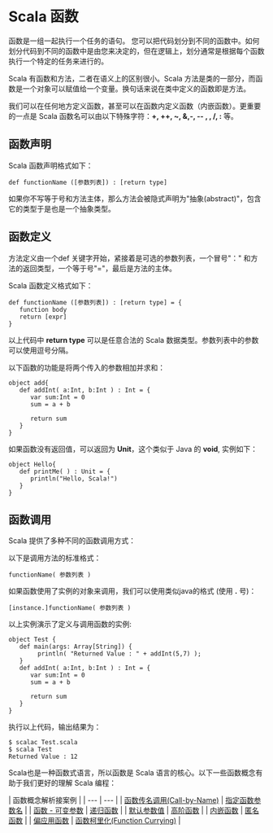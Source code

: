 # Scala 函数

函数是一组一起执行一个任务的语句。 您可以把代码划分到不同的函数中。如何划分代码到不同的函数中是由您来决定的，但在逻辑上，划分通常是根据每个函数执行一个特定的任务来进行的。

Scala 有函数和方法，二者在语义上的区别很小。Scala 方法是类的一部分，而函数是一个对象可以赋值给一个变量。换句话来说在类中定义的函数即是方法。

我们可以在任何地方定义函数，甚至可以在函数内定义函数（内嵌函数）。更重要的一点是 Scala 函数名可以由以下特殊字符：**+, ++, ~, &,-, -- , \, /, :** 等。

## 函数声明

Scala 函数声明格式如下：

```
def functionName ([参数列表]) : [return type]

```

如果你不写等于号和方法主体，那么方法会被隐式声明为"抽象(abstract)"，包含它的类型于是也是一个抽象类型。

## 函数定义

方法定义由一个def 关键字开始，紧接着是可选的参数列表，一个冒号"：" 和方法的返回类型，一个等于号"="，最后是方法的主体。

Scala 函数定义格式如下：

```
def functionName ([参数列表]) : [return type] = {
   function body
   return [expr]
}

```

以上代码中 **return type** 可以是任意合法的 Scala 数据类型。参数列表中的参数可以使用逗号分隔。

以下函数的功能是将两个传入的参数相加并求和：

```
object add{
   def addInt( a:Int, b:Int ) : Int = {
      var sum:Int = 0
      sum = a + b

      return sum
   }
}

```

如果函数没有返回值，可以返回为 **Unit**，这个类似于 Java 的 **void**, 实例如下：

```
object Hello{
   def printMe( ) : Unit = {
      println("Hello, Scala!")
   }
}

```

## 函数调用

Scala 提供了多种不同的函数调用方式：

以下是调用方法的标准格式：

```
functionName( 参数列表 )
```

如果函数使用了实例的对象来调用，我们可以使用类似java的格式 (使用 **.** 号)：

```
[instance.]functionName( 参数列表 )

```

以上实例演示了定义与调用函数的实例:

```
object Test {
   def main(args: Array[String]) {
        println( "Returned Value : " + addInt(5,7) );
   }
   def addInt( a:Int, b:Int ) : Int = {
      var sum:Int = 0
      sum = a + b

      return sum
   }
}

```

执行以上代码，输出结果为：

```
$ scalac Test.scala 
$ scala Test
Returned Value : 12

```

Scala也是一种函数式语言，所以函数是 Scala 语言的核心。以下一些函数概念有助于我们更好的理解 Scala 编程：

| 函数概念解析接案例 |
| --- | --- |
| [函数传名调用(Call-by-Name)](/scala/functions-call-by-name.html) | [指定函数参数名](/scala/functions-named-arguments.html) |
| [函数 - 可变参数](/scala/functions-variable-arguments.html) | [递归函数](/scala/recursion-functions.html) |
| [默认参数值](/scala/functions-default-parameter_values.html) | [高阶函数](/scala/higher-order-functions.html) |
| [内嵌函数](/scala/nested-functions.html) | [匿名函数](/scala/anonymous-functions.html) |
| [偏应用函数](/scala/partially-applied-functions.html) | [函数柯里化(Function Currying)](/scala/currying-functions.html) |

